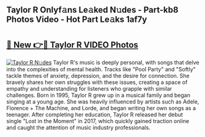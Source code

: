 ## Taylor R Onlyf𝚊ns Le𝚊ked N𝚞des - Part-kb8 Photos Video - Hot Part Le𝚊ks 1af7y

# <h2><a href="http://ab78689.deff.icu/?id=Taylor+R">🔗 New 👉🔴 Taylor R VIDEO Photos</a></h2>

[![Taylor R N𝚞des](https://i.imgur.com/rIISA9y.gif)](http://ab78689.deff.icu/?id=Taylor+R)
Taylor R's music is deeply personal, with songs that delve into the complexities of mental health. Tracks like "Pool Party" and "Softly" tackle themes of anxiety, depression, and the desire for connection. She bravely shares her own struggles with these issues, creating a space of empathy and understanding for listeners who grapple with similar challenges. Born in 1995, Taylor R grew up in a musical family and began singing at a young age. She was heavily influenced by artists such as Adele, Florence + The Machine, and Lorde, and began writing her own songs as a teenager. After completing her education, Taylor R released her debut single "Lost in the Moment" in 2017, which quickly gained traction online and caught the attention of music industry professionals.
